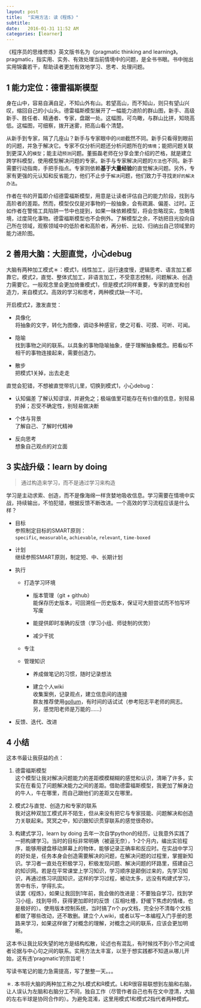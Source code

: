 ```yaml
---
layout: post
title:  "实用方法: 读《程炼》"
subtitle: 
date:   2016-01-31 11:52 AM
categories: [learner]
---
```

《程序员的思维修炼》英文版书名为《pragmatic thinking and learning》。pragmatic，指实用、实务、有效处理当前情境中的问题，是全书书眼。书中抛出实用锦囊若干，帮助读者更加有效地学习、思考、处理问题。  

## 1 能力定位：德雷福斯模型 
身在山中，容易自满自足，不知山外有山。若望高山，而不知山，则只有望山兴叹，缩回自己的小山头。德雷福斯模型展开了一幅能力进阶的群山图，新手、高级新手、胜任者、精通者、专家，盘踞一处。这幅图，可鸟瞰，与群山比拼，知晓高低。这幅图，可细察，拨开迷雾，把高山看个清楚。    
 
从新手到专家，隔了几座山？新手与专家眼中的`问题`截然不同。新手只看得到眼前的问题，并急于解决它。专家不仅分析问题还分析问题所在的`情境`；能把问题关联到更深入的`模型`；能主动`预测`问题。董振磊老师在分享会里介绍的芒格，就是建立跨学科模型，使用模型解决问题的专家。新手与专家解决问题的`方法`也不同。新手需要行动指南，手把手指点。专家则依赖**基于大量经验**的直觉解决问题。另外，专家有更强的元认知和反省能力，他们不止步于`解决`问题，他们致力于寻找`更好的解决办法`。  

作者在书的开篇即介绍德雷福斯模型，用意是让读者评估自己的能力阶段，找到与高阶者的差距。然而，模型仅仅是对事物的一般抽象，会有疏漏、偏差、过时。正如作者在警惕工具陷阱一节中也提到，如果一昧依赖模型，将会忽略现实，忽略情境，过度简化事物。德雷福斯模型也不会例外。了解模型之余，不妨把目光投向自己所在领域，观察领域中的低阶者和高阶者，再分析、比较、归纳出自己领域里的能力进阶图。

## 2 善用大脑：大胆直觉，小心debug  
大脑有两种加工模式＊：模式1，线性加工，运行速度慢，逻辑思考、语言加工都靠它。模式2，直觉、整体式加工，非语言加工，不受意志控制，问题解决、创造力需要它。一般观念里会更加倚重模式1，但是模式2同样重要，专家的直觉和创造力，来自模式2。高效的学习和思考，两种模式缺一不可。

开启模式2，激发直觉：  
  

- 具像化  
将抽象的文字，转化为图像，调动多种感官，使之可看、可摸、可听、可闻。  

- 隐喻  
找到事物之间的联系。以具象的事物隐喻抽象，便于理解抽象概念。把看似不相干的事物连接起来，需要创造力。  

- 散步  
把模式1关掉，出去走走

直觉会犯错，不想被直觉带坑儿里，切换到模式1，小心debug：   
 
- 认知偏差
了解认知谬误，并避免之；极端值里可能存在有价值的信息，别轻易扔掉；忍受不确定性，别轻易做决断  

- 个体与背景  
了解自己、了解时代精神  

- 反向思考  
想象自己观点的对立面

## 3 实战升级：learn by doing
> 通过构造来学习，而不是通过学习来构造

学习是主动求索、创造，而不是像海绵一样贪婪地吸收信息。学习需要在情境中实战，持续输出，不怕犯错，根据反馈不断改进。一个高效的学习流程应该是什么样？ 

- 目标  
  参照制定目标的SMART原则：`specific`, `measurable`, `achievable`, `relevant`, `time-boxed`  
  
- 计划   
 继续参照SMART原则，制定短、中、长期计划   
 
- 执行  
  - 打造学习环境    
  
    - 版本管理（git + github）  
能保存历史版本，可回溯任一历史版本，保证可大胆尝试而不怕写坏写废    

    - 能提供即时准确的反馈（学习小组、师徒制的优势）  
    
    - 减少干扰  
    
  - 专注  
  
  - 管理知识  
    - 养成做笔记的习惯，随时记录想法   
    
    - 建立个人wiki  
     收集案例，记录观点，建立信息间的连接  
     群友推荐使用[gollum](http://www.yangzhiping.com/tech/gollum.html)，有时间的话试试（参考阳志平老师的网志。另，感觉阳老师是万能的……）
- 反馈、迭代、改进

## 4 小结  
这本书最让我获益的点：  
  
1. 德雷福斯模型  
这个模型让我对解决问题能力的差距模模糊糊的感觉和认识，清晰了许多，实实在在看见了问题解决能力之间的差距。借助德雷福斯模型，我更加了解身边的牛人，牛在哪里，而自己跟他们的差距又在哪里。

2. 模式2与直觉、创造力和专家的联系  
我对这种双加工模式并不陌生，但从来没有把它与专家技能、问题解决和创造力关联起来。冥冥之中，知识跟知识贯穿联系的感觉很奇妙。

3. 构建式学习，learn by doing
去年一次自学python的经历，让我意外实践了一把构建学习。当时的目标非常明确（被逼无奈），1-2个月内，编出实验程序，能够用键盘移动屏幕上的物体，能够记录正确率和反应时。在实战中学习的好处是，任务本身会创造需要解决的问题，在解决问题的过程里，掌握新知识。学习者一直处在积极学习，积极发现问题、解决问题的环路里，搭建自己的知识网。若是在平常课堂上学习知识，学习顺序是颠倒过来的，先学习知识，再通过练习巩固知识，这样的学习过程，被动太多，远没有构建式学习，苦中有乐，学得扎实。  
读罢《程炼》，如果让我回到1年前，我会做的改进是：不要独自学习，找到学习小组，找到导师，获得更加即时的反馈（互相吐槽，舒缓下焦虑的情绪，也是极好的）。使用版本控制系统，当时搞了n个.py文档，完全分不清每个文档都做了哪些改动，还不敢删。建立个人wiki，或者以写一本编程入门手册的思路来学习，如果这样做了对概念的理解，对概念之间的联系，应该会更加明晰。

这本书让我比较失望的地方是结构松散，论述也有混乱，有时候找不到小节之间或者论据与中心句之间的联系。实用方法太丰富，以至于想实践都不知道从哪儿开始，这有违‘pragmatic’的宗旨呢！

写读书笔记的能力急需提高，写了整整一天。。。

＊. 本书将大脑的两种加工称之为L模式和R模式。L和R很容易联想到左脑和右脑，让人误认为左脑和右脑分工不同，独自工作（尽管作者自己也有在文中澄清，大脑的左右半球是协同合作的）。为避免混淆，这里用模式1和模式2指代者两种模式。